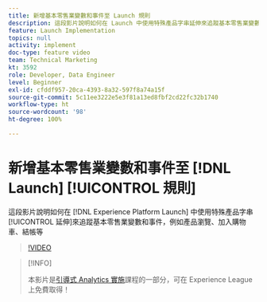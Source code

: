 ```yaml
---
title: 新增基本零售業變數和事件至 Launch 規則
description: 這段影片說明如何在 Launch 中使用特殊產品字串延伸來追蹤基本零售業變數和事件，例如產品瀏覽、加入購物車、結帳等
feature: Launch Implementation
topics: null
activity: implement
doc-type: feature video
team: Technical Marketing
kt: 3592
role: Developer, Data Engineer
level: Beginner
exl-id: cfddf957-20ca-4393-8a32-597f8a74a15f
source-git-commit: 5c11ee3222e5e3f81a13ed8fbf2cd22fc32b1740
workflow-type: ht
source-wordcount: '98'
ht-degree: 100%

---
```


# 新增基本零售業變數和事件至 [!DNL Launch] [!UICONTROL 規則]

這段影片說明如何在 [!DNL Experience Platform Launch] 中使用特殊產品字串[!UICONTROL 延伸]來追蹤基本零售業變數和事件，例如產品瀏覽、加入購物車、結帳等

>[!VIDEO](https://video.tv.adobe.com/v/28763/?quality=12)

>[!INFO]
>
> 本影片是[引導式 Analytics 實施](https://experienceleague.adobe.com/?recommended=Analytics-D-1-2019.1)課程的一部分，可在 Experience League 上免費取得！